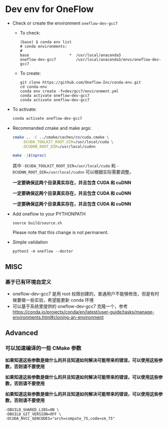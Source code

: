 # Dev env for OneFlow

- Check or create the environment `oneflow-dev-gcc7`
    - To check:
        ```
        (base) $ conda env list
        # conda environments:
        #
        base                  *  /usr/local/anaconda3
        oneflow-dev-gcc7         /usr/local/anaconda3/envs/oneflow-dev-gcc7
        ```
    - To create:
        ```
        git clone https://github.com/Oneflow-Inc/conda-env.git
        cd conda-env
        conda env create -f=dev/gcc7/environment.yml
        conda activate oneflow-dev-gcc7
        conda activate oneflow-dev-gcc7
        ```

- To activate:
    ```bash
    conda activate oneflow-dev-gcc7
    ```

- Recommanded cmake and make args:
    ```bash
    cmake .. -C ../cmake/caches/cn/cuda.cmake \
        -DCUDA_TOOLKIT_ROOT_DIR=/usr/local/cuda \
        -DCUDNN_ROOT_DIR=/usr/local/cudnn
    ```
    ```bash
    make -j$(nproc)
    ```
    其中 `-DCUDA_TOOLKIT_ROOT_DIR=/usr/local/cuda` 和 `-DCUDNN_ROOT_DIR=/usr/local/cudnn` 可以根据实际需要调整。

    **一定要确保这两个目录真实存在，并且包含 CUDA 和 cuDNN**

    **一定要确保这两个目录真实存在，并且包含 CUDA 和 cuDNN**

    **一定要确保这两个目录真实存在，并且包含 CUDA 和 cuDNN**

- Add oneflow to your PYTHONPATH

    ```
    source build/source.sh
    ```

    Please note that this change is not permanent.

- Simple validation

    ```
    python3 -m oneflow --doctor
    ```
## MISC
### 基于已有环境自定义
- oneflow-dev-gcc7 是用 root 权限创建的，普通用户不能够修改，但是有时候要做一些实验，希望能更新 conda 环境
- 可以基于系统里提供的 oneflow-dev-gcc7 克隆一个，参考 https://conda.io/projects/conda/en/latest/user-guide/tasks/manage-environments.html#cloning-an-environment


## Advanced
### 可以加速编译的一些 CMake 参数
**如果知道这些参数是做什么的并且知道如何解决可能带来的错误，可以使用这些参数，否则请不要使用**

**如果知道这些参数是做什么的并且知道如何解决可能带来的错误，可以使用这些参数，否则请不要使用**

**如果知道这些参数是做什么的并且知道如何解决可能带来的错误，可以使用这些参数，否则请不要使用**

```
-DBUILD_SHARED_LIBS=ON \
-DBUILD_GIT_VERSION=OFF \
-DCUDA_NVCC_GENCODES="arch=compute_75,code=sm_75"
```
